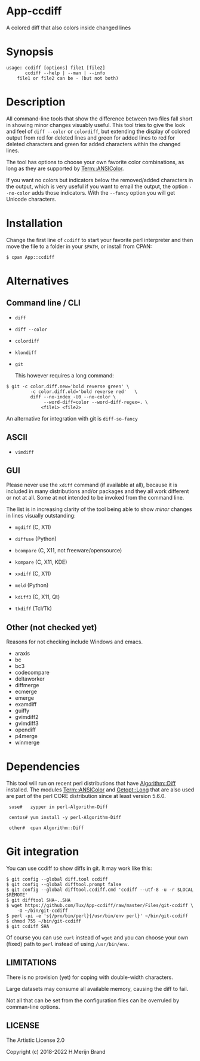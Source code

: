 # App-ccdiff

A colored diff that also colors inside changed lines

# Synopsis
```
usage: ccdiff [options] file1 [file2]
       ccdiff --help | --man | --info
	file1 or file2 can be - (but not both)
```
# Description

All command-line tools that show the difference between two files fall
short in showing minor changes visuably useful. This tool tries to give
the look and feel of `diff --color` or `colordiff`, but extending the
display of colored output from red for deleted lines and green for added
lines to red for deleted characters and green for added characters within
the changed lines.

The tool has options to choose your own favorite color combinations, as
long as they are supported by
[Term::ANSIColor](https://metacpan.org/pod/Term::ANSIColor).

If you want no colors but indicators below the removed/added characters
in the output, which is very useful if you want to email the output, the
option `--no-color` adds those indicators. With the `--fancy` option you
will get Unicode characters.

# Installation

Change the first line of `ccdiff` to start your favorite perl interpreter
and then move the file to a folder in your `$PATH`, or install from CPAN:
```
$ cpan App::ccdiff
```

# Alternatives

## Command line / CLI

 * `diff`

 * `diff --color`

 * `colordiff`

 * `klondiff`

 * `git`

   This however requires a long command:
```
$ git -c color.diff.new='bold reverse green' \
         -c color.diff.old='bold reverse red'   \
         diff --no-index -U0 --no-color \
              --word-diff=color --word-diff-regex=. \
             <file1> <file2>
```
   An alternative for integration with git is `diff-so-fancy`

## ASCII

 * `vimdiff`

## GUI

Please never use the `xdiff` command (if available at all), because it is
included in many distributions and/or packages and they all work different
or not at all. Some at not intended to be invoked from the command line.

The list is in increasing clarity of the tool being able to show *minor*
changes in lines visually outstanding:

 * `mgdiff` (C, X11)

 * `diffuse` (Python)

 * `bcompare` (C, X11, not freeware/opensource)

 * `kompare` (C, X11, KDE)

 * `xxdiff` (C, X11)

 * `meld` (Python)

 * `kdiff3` (C, X11, Qt)

 * `tkdiff` (Tcl/Tk)

## Other (not checked yet)

Reasons for not checking include Windows and emacs.

 * araxis
 * bc
 * bc3
 * codecompare
 * deltaworker
 * diffmerge
 * ecmerge
 * emerge
 * examdiff
 * guiffy
 * gvimdiff2
 * gvimdiff3
 * opendiff
 * p4merge
 * winmerge

# Dependencies

This tool will run on recent perl distributions that have
[Algorithm::Diff](https://metacpan.org/pod/Algorithm::Diff)
installed. The modules
[Term::ANSIColor](https://metacpan.org/pod/Term::ANSIColor)
and [Getopt::Long](https://metacpan.org/pod/Getopt::Long)
that are also used are part of the perl CORE distribution
since at least version 5.6.0.
```
 suse#   zypper in perl-Algorithm-Diff

 centos# yum install -y perl-Algorithm-Diff

 other#  cpan Algorithm::Diff
```
# Git integration

You can use ccdiff to show diffs in git. It may work like this:
```
$ git config --global diff.tool ccdiff
$ git config --global difftool.prompt false
$ git config --global difftool.ccdiff.cmd 'ccdiff --utf-8 -u -r $LOCAL $REMOTE'
$ git difftool SHA~..SHA
$ wget https://github.com/Tux/App-ccdiff/raw/master/Files/git-ccdiff \
    -O ~/bin/git-ccdiff
$ perl -pi -e 's{/pro/bin/perl}{/usr/bin/env perl}' ~/bin/git-ccdiff
$ chmod 755 ~/bin/git-ccdiff
$ git ccdiff SHA
```

Of course you can use `curl` instead of `wget` and you can choose your own
(fixed) path to `perl` instead of using `/usr/bin/env`.

## LIMITATIONS

There is no provision (yet) for coping with double-width characters.

Large datasets may consume all available memory, causing the diff to fail.

Not all that can be set from the configuration files can be overruled by
comman-line options.

## LICENSE

The Artistic License 2.0

Copyright (c) 2018-2022 H.Merijn Brand
